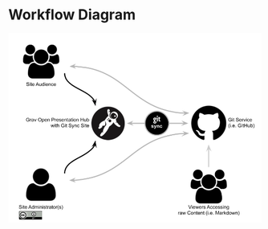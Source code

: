 # Workflow Diagram

![Open Presentation Hub Workflow](images/open-presentation-hub-with-git-sync-workflow.png)
